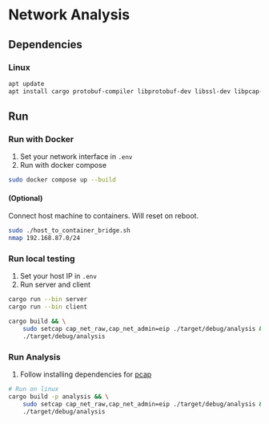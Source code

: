 # Network Analysis

## Dependencies
### Linux
```bash
apt update
apt install cargo protobuf-compiler libprotobuf-dev libssl-dev libpcap-dev
```
## Run
### Run with Docker
1. Set your network interface in `.env`
2. Run with docker compose
```bash
sudo docker compose up --build
```

#### (Optional)
Connect host machine to containers. Will reset on reboot.
```bash
sudo ./host_to_container_bridge.sh
nmap 192.168.87.0/24 
```

### Run local testing
1. Set your host IP in `.env`
2. Run server and client
```bash
cargo run --bin server
cargo run --bin client
```

```bash
cargo build && \
    sudo setcap cap_net_raw,cap_net_admin=eip ./target/debug/analysis && \
    ./target/debug/analysis
```

### Run Analysis
1. Follow installing dependencies for [pcap](https://github.com/rust-pcap/pcap)
```bash
# Run on linux
cargo build -p analysis && \
    sudo setcap cap_net_raw,cap_net_admin=eip ./target/debug/analysis && \
    ./target/debug/analysis
```